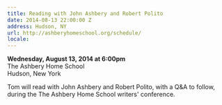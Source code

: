 ```yaml
---
title: Reading with John Ashbery and Robert Polito
date: 2014-08-13 22:00:00 Z
address: Hudson, NY
url: http://ashberyhomeschool.org/schedule/
locale: 
---
```


**Wednesday, August 13, 2014 at 6:00pm**  
The Ashbery Home School  
Hudson, New York 

Tom will read with John Ashbery and Robert Polito, with a Q&A to follow, during the The Ashbery Home School writers' conference.
